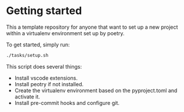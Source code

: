 # Getting started

This a template repository for anyone that want to set up
a new project within a virtualenv environment set up by poetry.

To get started, simply run:

```bash
./tasks/setup.sh
```

This script does several things:
-  Install vscode extensions.
-  Install peotry if not installed.
-  Create the virtualenv environment based on the pyproject.toml and activate it.
-  Install pre-commit hooks and configure git.
